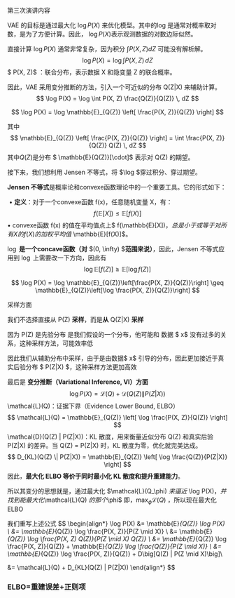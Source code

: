 第三次演讲内容

VAE 的目标是通过最大化  $\log P(X)$  来优化模型。其中的log 是通常对概率取对数，是为了方便计算。因此， $\log P(X)$表示观测数据的对数边际似然。

直接计算  $\log P(X)$ 通常非常复杂，因为积分 $\int P(X, Z) dZ$ 可能没有解析解。
$$
\log P(X) = \log \int P(X, Z) \, dZ
$$
$ P(X, Z)$ ：联合分布，表示数据 X 和隐变量 Z 的联合概率。

因此，VAE 采用变分推断的方法，引入一个可近似的分布 Q(Z|X) 来辅助计算。
$$
\log P(X) = \log \int P(X, Z) \frac{Q(Z)}{Q(Z)} \, dZ
$$

$$
\log P(X) = \log \mathbb{E}_{Q(Z)} \left[ \frac{P(X, Z)}{Q(Z)} \right]
$$

其中
$$
\mathbb{E}_{Q(Z)} \left[ \frac{P(X, Z)}{Q(Z)} \right] = \int \frac{P(X, Z)}{Q(Z)} Q(Z) \, dZ
$$
其中$Q(Z)$是分布	 $ \mathbb{E}{Q(Z)}[\cdot]$  表示对 Q(Z) 的期望。

接下来，我们想利用 Jensen 不等式，将 $\log $穿过积分、穿过期望。

**Jensen 不等式**是概率论和convexe函数理论中的一个重要工具。它的形式如下：

​	•	**定义**：对于一个convexe函数 f(x)，任意随机变量 X，有：
$$
f(\mathbb{E}[X]) \leq \mathbb{E}[f(X)]
$$
​	•	convexe函数 f(x) 的值在平均值点上$ f(\mathbb{E}[X])$，总是小于或等于对所有 X 的 f(X) 的加权平均值$ \mathbb{E}[f(X)]$。



$\log$ **是一个concave函数（对** $(0, \infty) $**范围来说）**，因此，Jensen 不等式应用到 $\log$ 上需要改一下方向，因此有
$$
\log \mathbb{E}[f(Z)] \geq \mathbb{E}[\log f(Z)]
$$

$$
\log P(X) = \log \mathbb{E}_{Q(Z)}\left[\frac{P(X, Z)}{Q(Z)}\right] \geq \mathbb{E}_{Q(Z)}\left[\log \frac{P(X, Z)}{Q(Z)}\right]
$$

采样方面

我们不选择直接从 P(Z) **采样**，而是**从** Q(Z|X) **采样**

因为 P(Z) 是先验分布 是我们假设的一个分布，他可能和 数据 $ x$ 没有过多的关系，这种采样方法，可能效率低

因此我们从辅助分布中采样，由于是由数据$ x$ 引导的分布，因此更加接近于真实后验分布 $  P(Z|X) $，这种采样方法更加高效



最后是 **变分推断（Variational Inference, VI）方面**
$$
\log P(X) = \mathcal{L}(Q) + \mathcal{D}(Q(Z) \| P(Z|X))
$$
\mathcal{L}(Q)：证据下界（Evidence Lower Bound, ELBO）
$$
\mathcal{L}(Q) = \mathbb{E}_{Q(Z)} \left[ \log \frac{P(X, Z)}{Q(Z)} \right]
$$
\mathcal{D}(Q(Z) \| P(Z|X))：KL 散度，用来衡量近似分布 Q(Z) 和真实后验 P(Z|X) 的差异。当 Q(Z) = P(Z|X) 时，KL 散度为零，优化就完美达成。
$$
D_{KL}(Q(Z) \| P(Z|X)) = \mathbb{E}_{Q(Z)} \left[ \log \frac{Q(Z)}{P(Z|X)} \right]
$$
因此，**最大化 ELBO 等价于同时最小化 KL 散度和提升重建能力**。

所以其变分的思想就是，通过最大化 $\mathcal{L}(Q_\phi) $来逼近$ \log P(X)$，并找到能最大化$\mathcal{L}(Q) $的那个$\phi$  即，$\max_\phi \mathcal{L}(Q)$ ，所以现在最大化ELBO

我们重写上述公式
$$
\begin{align*}
\log P(X) &= \mathbb{E}_{Q(Z)} \log P(X) \\
&= \mathbb{E}_{Q(Z)} \log \frac{P(X, Z)}{P(Z \mid X)} \\
&= \mathbb{E}_{Q(Z)} \log \frac{P(X, Z) Q(Z)}{P(Z \mid X) Q(Z)} \\
&= \mathbb{E}_{Q(Z)} \log \frac{P(X, Z)}{Q(Z)} + \mathbb{E}_{Q(Z)} \log \frac{Q(Z)}{P(Z \mid X)} \\
&= \mathbb{E}_{Q(Z)} \log \frac{P(X, Z)}{Q(Z)} + D\big[Q(Z) \| P(Z \mid X)\big]\\

&= \mathcal{L}(Q) + D_{KL}(Q(Z) \| P(Z|X))
\end{align*}
$$

### ELBO=重建误差+正则项







